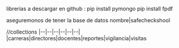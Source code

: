librerias a  descargar en github :
pip install pymongo
pip install fpdf


aseguremonos de tener la base de datos
nombre|safecheckshool



//collections
|--|--|--|--|--|--|
|carreras|directores|docentes|reportes|vigilancia|visitas
